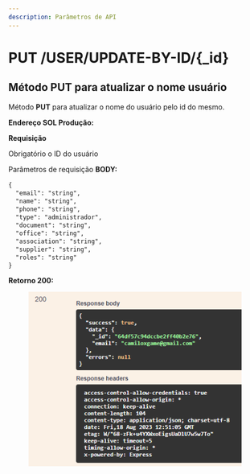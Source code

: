 ```yaml
---
description: Parâmetros de API
---
```


# PUT /USER/UPDATE-BY-ID/{\_id}

## Método PUT para atualizar o nome usuário

Método **PUT** para atualizar o nome do usuário pelo id do mesmo.

**Endereço SOL Produção:**&#x20;

**Requisição**

Obrigatório o ID do usuário

Parâmetros de requisição **BODY:**

```
{
  "email": "string",
  "name": "string",
  "phone": "string",
  "type": "administrador",
  "document": "string",
  "office": "string",
  "association": "string",
  "supplier": "string",
  "roles": "string"
}
```

**Retorno 200:**

<figure><img src="../../.gitbook/assets/Screenshot_16.png" alt=""><figcaption></figcaption></figure>

